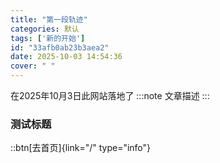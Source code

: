 ```yaml
---
title: "第一段轨迹"
categories: 默认
tags: ['新的开始']
id: "33afb0ab23b3aea2"
date: 2025-10-03 14:54:36
cover: " "
---
```

在2025年10月3日此网站落地了
:::note
文章描述
:::

### 测试标题

::btn[去首页]{link="/" type="info"}
